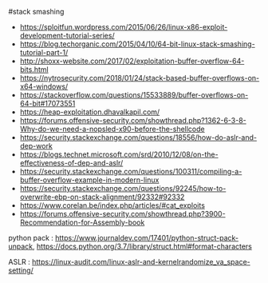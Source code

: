 #stack smashing

* https://sploitfun.wordpress.com/2015/06/26/linux-x86-exploit-development-tutorial-series/
* https://blog.techorganic.com/2015/04/10/64-bit-linux-stack-smashing-tutorial-part-1/
* http://shoxx-website.com/2017/02/exploitation-buffer-overflow-64-bits.html
* https://nytrosecurity.com/2018/01/24/stack-based-buffer-overflows-on-x64-windows/
* https://stackoverflow.com/questions/15533889/buffer-overflows-on-64-bit#17073551
* https://heap-exploitation.dhavalkapil.com/
* https://forums.offensive-security.com/showthread.php?1362-6-3-8-Why-do-we-need-a-nopsled-x90-before-the-shellcode
* https://security.stackexchange.com/questions/18556/how-do-aslr-and-dep-work
* https://blogs.technet.microsoft.com/srd/2010/12/08/on-the-effectiveness-of-dep-and-aslr/
* https://security.stackexchange.com/questions/100311/compiling-a-buffer-overflow-example-in-modern-linux
* https://security.stackexchange.com/questions/92245/how-to-overwrite-ebp-on-stack-alignment/92332#92332
* https://www.corelan.be/index.php/articles/#cat_exploits
* https://forums.offensive-security.com/showthread.php?3900-Recommendation-for-Assembly-book


python pack : https://www.journaldev.com/17401/python-struct-pack-unpack, https://docs.python.org/3.7/library/struct.html#format-characters

ASLR : https://linux-audit.com/linux-aslr-and-kernelrandomize_va_space-setting/


